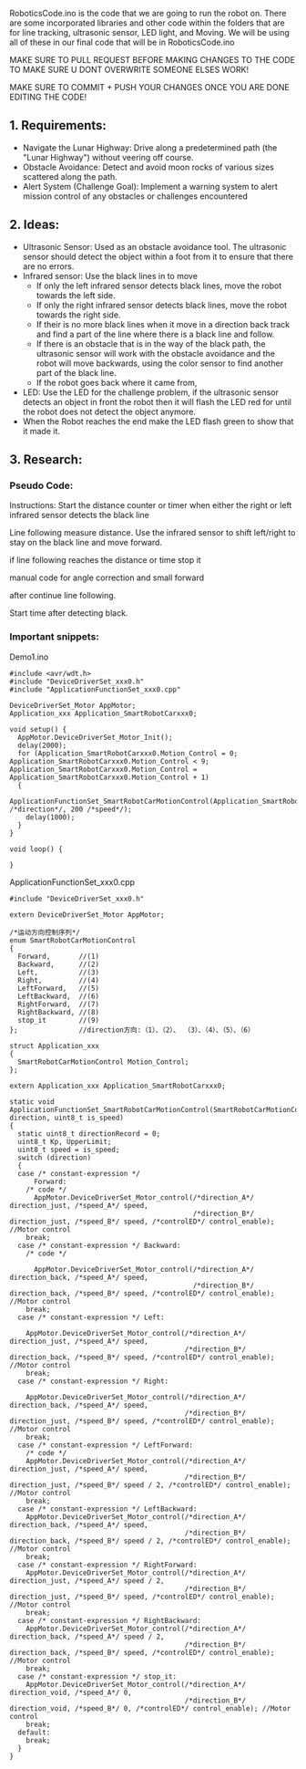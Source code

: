 RoboticsCode.ino is the code that we are going to run the robot on. There are some incorporated libraries and other code within the folders that are for line tracking, ultrasonic sensor, LED light, and Moving. We will be using all of these in our final code that will be in RoboticsCode.ino

MAKE SURE TO PULL REQUEST BEFORE MAKING CHANGES TO THE CODE TO MAKE SURE U DONT OVERWRITE SOMEONE ELSES WORK!

MAKE SURE TO COMMIT + PUSH YOUR CHANGES ONCE YOU ARE DONE EDITING THE CODE!

##  1. Requirements: 
- Navigate the Lunar Highway: Drive along a predetermined path (the "Lunar Highway") without veering off course.
- Obstacle Avoidance: Detect and avoid moon rocks of various sizes  scattered along the path.
- Alert System (Challenge Goal): Implement a warning system to alert mission control of any obstacles or challenges encountered
## 2. Ideas:
- Ultrasonic Sensor: Used as an obstacle avoidance tool. The ultrasonic sensor should detect the object within a foot from it to ensure that there are no errors.
- Infrared sensor: Use the black lines in to move
    - If only the left infrared sensor detects black lines, move the robot towards the left side.
    - If only the right infrared sensor detects black lines, move the robot towards the right side.
    - If their is no more black lines when it move in a direction back track and find a part of the line where there is a black line and follow. 
    - If there is an obstacle that is in the way of the black path, the ultrasonic sensor will work with the obstacle avoidance and the robot will move backwards, using the color sensor to find another part of the black line.
    - If the robot goes back where it came from,
- LED: Use the LED for the challenge problem, if the ultrasonic sensor  detects an object in front the robot then it will flash the LED red for until the robot does not detect the object anymore. 
- When the Robot reaches the end make the LED flash green to show that it made it.
## 3. Research:
### Pseudo Code: 
Instructions: 
Start the distance counter or timer when either the right or left infrared sensor detects the black line

Line following measure distance. Use the infrared sensor to shift left/right to stay on the black line and move forward.

if line following reaches the distance or time stop it 

manual code for angle correction and small forward 

after continue line following.

Start time after detecting black.





### Important snippets: 
Demo1.ino

```
#include <avr/wdt.h>
#include "DeviceDriverSet_xxx0.h"
#include "ApplicationFunctionSet_xxx0.cpp"

DeviceDriverSet_Motor AppMotor;
Application_xxx Application_SmartRobotCarxxx0;

void setup() {
  AppMotor.DeviceDriverSet_Motor_Init();
  delay(2000);
  for (Application_SmartRobotCarxxx0.Motion_Control = 0; Application_SmartRobotCarxxx0.Motion_Control < 9; Application_SmartRobotCarxxx0.Motion_Control = Application_SmartRobotCarxxx0.Motion_Control + 1)
  {
    ApplicationFunctionSet_SmartRobotCarMotionControl(Application_SmartRobotCarxxx0.Motion_Control /*direction*/, 200 /*speed*/);
    delay(1000);
  }
}

void loop() {
  
}
```
ApplicationFunctionSet_xxx0.cpp

```
#include "DeviceDriverSet_xxx0.h"

extern DeviceDriverSet_Motor AppMotor;

/*运动方向控制序列*/
enum SmartRobotCarMotionControl
{
  Forward,       //(1)
  Backward,      //(2)
  Left,          //(3)
  Right,         //(4)
  LeftForward,   //(5)
  LeftBackward,  //(6)
  RightForward,  //(7)
  RightBackward, //(8)
  stop_it        //(9)
};               //direction方向:（1）、（2）、 （3）、（4）、（5）、（6）

struct Application_xxx
{
  SmartRobotCarMotionControl Motion_Control;
};

extern Application_xxx Application_SmartRobotCarxxx0;

static void ApplicationFunctionSet_SmartRobotCarMotionControl(SmartRobotCarMotionControl direction, uint8_t is_speed)
{
  static uint8_t directionRecord = 0;
  uint8_t Kp, UpperLimit;
  uint8_t speed = is_speed;
  switch (direction)
  {
  case /* constant-expression */
      Forward:
    /* code */
      AppMotor.DeviceDriverSet_Motor_control(/*direction_A*/ direction_just, /*speed_A*/ speed,
                                             /*direction_B*/ direction_just, /*speed_B*/ speed, /*controlED*/ control_enable); //Motor control
    break;
  case /* constant-expression */ Backward:
    /* code */

      AppMotor.DeviceDriverSet_Motor_control(/*direction_A*/ direction_back, /*speed_A*/ speed,
                                             /*direction_B*/ direction_back, /*speed_B*/ speed, /*controlED*/ control_enable); //Motor control
    break;
  case /* constant-expression */ Left:
   
    AppMotor.DeviceDriverSet_Motor_control(/*direction_A*/ direction_just, /*speed_A*/ speed,
                                           /*direction_B*/ direction_back, /*speed_B*/ speed, /*controlED*/ control_enable); //Motor control
    break;
  case /* constant-expression */ Right:
    
    AppMotor.DeviceDriverSet_Motor_control(/*direction_A*/ direction_back, /*speed_A*/ speed,
                                           /*direction_B*/ direction_just, /*speed_B*/ speed, /*controlED*/ control_enable); //Motor control
    break;
  case /* constant-expression */ LeftForward:
    /* code */
    AppMotor.DeviceDriverSet_Motor_control(/*direction_A*/ direction_just, /*speed_A*/ speed,
                                           /*direction_B*/ direction_just, /*speed_B*/ speed / 2, /*controlED*/ control_enable); //Motor control
    break;
  case /* constant-expression */ LeftBackward:
    AppMotor.DeviceDriverSet_Motor_control(/*direction_A*/ direction_back, /*speed_A*/ speed,
                                           /*direction_B*/ direction_back, /*speed_B*/ speed / 2, /*controlED*/ control_enable); //Motor control
    break;
  case /* constant-expression */ RightForward:
    AppMotor.DeviceDriverSet_Motor_control(/*direction_A*/ direction_just, /*speed_A*/ speed / 2,
                                           /*direction_B*/ direction_just, /*speed_B*/ speed, /*controlED*/ control_enable); //Motor control
    break;
  case /* constant-expression */ RightBackward:
    AppMotor.DeviceDriverSet_Motor_control(/*direction_A*/ direction_back, /*speed_A*/ speed / 2,
                                           /*direction_B*/ direction_back, /*speed_B*/ speed, /*controlED*/ control_enable); //Motor control
    break;
  case /* constant-expression */ stop_it:
    AppMotor.DeviceDriverSet_Motor_control(/*direction_A*/ direction_void, /*speed_A*/ 0,
                                           /*direction_B*/ direction_void, /*speed_B*/ 0, /*controlED*/ control_enable); //Motor control
    break;
  default:
    break;
  }
}
```


